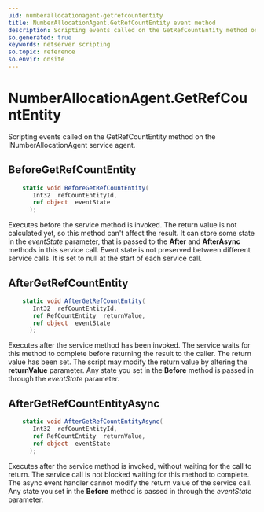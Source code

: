 ```yaml
---
uid: numberallocationagent-getrefcountentity
title: NumberAllocationAgent.GetRefCountEntity event method
description: Scripting events called on the GetRefCountEntity method on the NumberAllocationAgent service agent.
so.generated: true
keywords: netserver scripting
so.topic: reference
so.envir: onsite
---
```

# NumberAllocationAgent.GetRefCountEntity

Scripting events called on the <see cref='M:INumberAllocationAgent.GetRefCountEntity'>GetRefCountEntity</see> method on the <see cref='INumberAllocationAgent'>INumberAllocationAgent</see>  service agent.

## BeforeGetRefCountEntity
```cs
    static void BeforeGetRefCountEntity(
       Int32  refCountEntityId,
       ref object  eventState
      );
```
Executes before the service method is invoked.
The return value is not calculated yet, so this method can't affect the result.
It can store some state in the *eventState* parameter, that is passed to the **After** and **AfterAsync** methods in this service call.
Event state is not preserved between different service calls. It is set to null at the start of each service call.
## AfterGetRefCountEntity
```cs
    static void AfterGetRefCountEntity(
       Int32  refCountEntityId,
       ref RefCountEntity  returnValue,
       ref object  eventState
      );
```
Executes after the service method has been invoked. The service waits for this method to complete before returning the result to the caller.
The return value has been set. The script may modify the return value by altering the **returnValue** parameter.
Any state you set in the **Before** method is passed in through the *eventState* parameter.
## AfterGetRefCountEntityAsync
```cs
    static void AfterGetRefCountEntityAsync(
       Int32  refCountEntityId,
       ref RefCountEntity  returnValue,
       ref object  eventState
      );
```
Executes after the service method is invoked, without waiting for the call to return.
The service call is not blocked waiting for this method to complete.
The async event handler cannot modify the return value of the service call.
Any state you set in the **Before** method is passed in through the *eventState* parameter.

